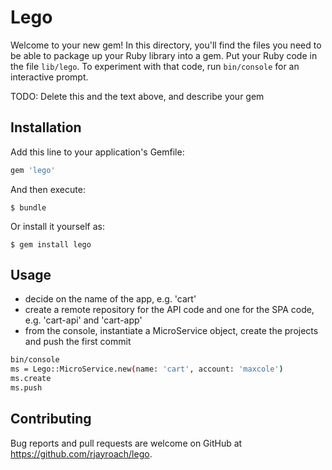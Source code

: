 # Lego

Welcome to your new gem! In this directory, you'll find the files you need to be able to package up your Ruby library into a gem. Put your Ruby code in the file `lib/lego`. To experiment with that code, run `bin/console` for an interactive prompt.

TODO: Delete this and the text above, and describe your gem

## Installation

Add this line to your application's Gemfile:

```ruby
gem 'lego'
```

And then execute:

    $ bundle

Or install it yourself as:

    $ gem install lego


## Usage

- decide on the name of the app, e.g. 'cart'
- create a remote repository for the API code and one for the SPA code, e.g. 'cart-api' and 'cart-app'
- from the console, instantiate a MicroService object, create the projects and push the first commit

```bash
bin/console
ms = Lego::MicroService.new(name: 'cart', account: 'maxcole')
ms.create
ms.push
```


## Contributing

Bug reports and pull requests are welcome on GitHub at https://github.com/rjayroach/lego.
